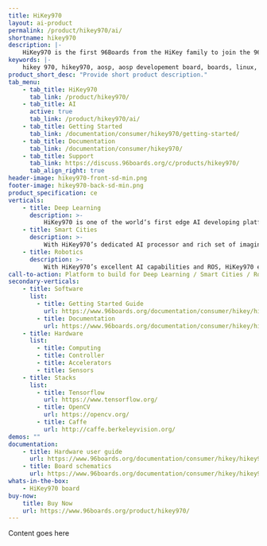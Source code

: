```yaml
---
title: HiKey970
layout: ai-product
permalink: /product/hikey970/ai/
shortname: hikey970
description: |-
    HiKey970 is the first 96Boards from the HiKey family to join the 96Boards.ai initiative. The HiKey970 features the HiSilicon Kirin 970 SoC with HiAI Architecture and a dedicated NPU. Stacked with LPDDR4X 1866MHz memory, 64GB UFS 2.1 storage, Bluetooth, WIFI, GPS among many other features, this board is made for developers looking maximize accelerated AI capabilities not found in most other development platforms!
keywords: |-
    hikey 970, hikey970, aosp, aosp developement board, boards, linux, ai, artificial intelligence
product_short_desc: "Provide short product description."
tab_menu:
    - tab_title: HiKey970
      tab_link: /product/hikey970/
    - tab_title: AI
      active: true
      tab_link: /product/hikey970/ai/
    - tab_title: Getting Started
      tab_link: /documentation/consumer/hikey970/getting-started/
    - tab_title: Documentation
      tab_link: /documentation/consumer/hikey970/
    - tab_title: Support
      tab_link: https://discuss.96boards.org/c/products/hikey970/
      tab_align_right: true
header-image: hikey970-front-sd-min.png
footer-image: hikey970-back-sd-min.png
product_specification: ce
verticals:
    - title: Deep Learning
      description: >-
          HiKey970 is one of the world‘s first edge AI developing platform with a dedicated Neural-network Processing Unit (NPU). HiKey970 provides frequently used artificial intelligence function APIs，model management APIs and basic operator computing APIs, so developers can focus on developing new AI applications instead of focusing on performance tuning.
    - title: Smart Cities
      description: >-
          With HiKey970’s dedicated AI processor and rich set of imaging and I/Os, HiKey970 enables developers to build highly integrated flexible products for AI-based intelligent cameras in smart cities. With a powerful NPU and HiAI SDK on HiKey970 makes it easy for developers to transform video into valuable insighs.
    - title: Robotics
      description: >-
          With HiKey970’s excellent AI capabilities and ROS, HiKey970 enables developers to build a robot which is capable of perception, planning, decision autonomously. The robots can even fight with each other automatically by deep reinforcement learning based decision making. The powerful NPU on HiKey970 allows a robot to demonstrate a certain level of intelligence.
call-to-action: Platform to build for Deep Learning / Smart Cities / Robotics
secondary-verticals:
    - title: Software
      list:
        - title: Getting Started Guide
          url: https://www.96boards.org/documentation/consumer/hikey/hikey970/getting-started/
        - title: Documentation
          url: https://www.96boards.org/documentation/consumer/hikey/hikey970/
    - title: Hardware
      list:
        - title: Computing
        - title: Controller
        - title: Accelerators
        - title: Sensors
    - title: Stacks
      list:
        - title: Tensorflow
          url: https://www.tensorflow.org/
        - title: OpenCV
          url: https://opencv.org/
        - title: Caffe
          url: http://caffe.berkeleyvision.org/
demos: ""
documentation:
    - title: Hardware user guide
      url: https://www.96boards.org/documentation/consumer/hikey/hikey970/hardware-docs/files/hikey970-user-manual.pdf
    - title: Board schematics
      url: https://www.96boards.org/documentation/consumer/hikey/hikey970/hardware-docs/files/hikey970-schematics.pdf
whats-in-the-box:
    - HiKey970 board
buy-now: 
    title: Buy Now
    url: https://www.96boards.org/product/hikey970/
---
```

Content goes here
